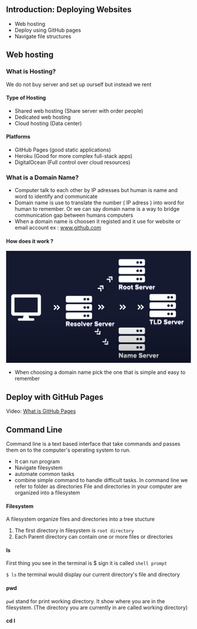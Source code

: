 ## Introduction: Deploying Websites

- Web hosting
- Deploy using GitHub pages
- Navigate file structures

## Web hosting

### What is Hosting?

We do not buy server and set up ourself but instead we rent

#### Type of Hosting

- Shared web hosting (Share server with order people)
- Dedicated web hosting
- Cloud hosting (Data center)

#### Platforms

- GitHub Pages (good static applications)
- Heroku (Good for more complex full-stack apps)
- DigitalOcean (Full control over cloud resources)

### What is a Domain Name?

- Computer talk to each other by IP adresses but human is name and word to identify and communicate
- Domain name is use to translate the number ( IP adress ) into word for human to remember. Or we can say domain name is a way to bridge communication gap between humans computers
- When a domain name is choosen it registed and it use for website or email account ex : www.github.com

#### How does it work ?

<img src="https://github.com/Punvireakroth/Web-Development-Progress/blob/main/Deploying_Websites/images/how_domain_name_work.png" alt="domain name">

- When choosing a domain name pick the one that is simple and easy to remember

## Deploy with GitHub Pages

Video: [What is GitHub Pages](https://www.youtube.com/watch?v=2MsN8gpT6jY)

## Command Line

Command line is a text based interface that take commands and passes them on to the computer's operating system to run.

- It can run program
- Navigate filesystem
- automate common tasks
- combine simple command to handle difficult tasks.
  In command line we refer to folder as directories
  File and directories in your computer are organized into a filesystem

#### Filesystem

A filesystem organize files and directories into a tree stucture

1. The first directory in filesystem is `root directory`
2. Each Parent directory can contain one or more files or directories

#### ls

First thing you see in the terminal is $ sign it is called `shell prompt`

`$ ls` the terminal would display our current directory's file and directory

#### pwd

`pwd` stand for print working directory. It show where you are in the filesystem. (The directory you are currently in are called working directory)

#### cd I
